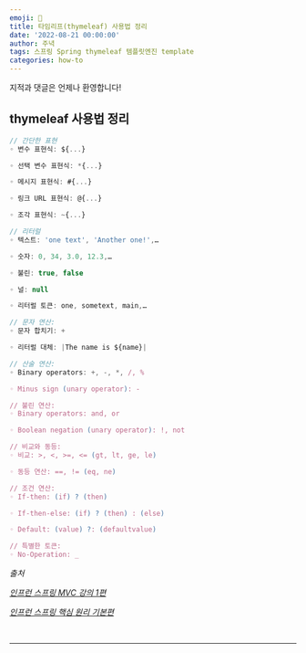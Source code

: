 ```yaml
---
emoji: 🔮
title: 타임리프(thymeleaf) 사용법 정리
date: '2022-08-21 00:00:00'
author: 주녁
tags: 스프링 Spring thymeleaf 템플릿엔진 template
categories: how-to
---
```


지적과 댓글은 언제나 환영합니다!

## thymeleaf 사용법 정리

```javascript
// 간단한 표현
◦ 변수 표현식: ${...}

◦ 선택 변수 표현식: *{...}

◦ 메시지 표현식: #{...}

◦ 링크 URL 표현식: @{...}

◦ 조각 표현식: ~{...}

// 리터럴
◦ 텍스트: 'one text', 'Another one!',…

◦ 숫자: 0, 34, 3.0, 12.3,…

◦ 불린: true, false

◦ 널: null

◦ 리터럴 토큰: one, sometext, main,…

// 문자 연산:
◦ 문자 합치기: +

◦ 리터럴 대체: |The name is ${name}|

// 산술 연산:
◦ Binary operators: +, -, *, /, %

◦ Minus sign (unary operator): -

// 불린 연산:
◦ Binary operators: and, or

◦ Boolean negation (unary operator): !, not

// 비교와 동등:
◦ 비교: >, <, >=, <= (gt, lt, ge, le)

◦ 동등 연산: ==, != (eq, ne)

// 조건 연산:
◦ If-then: (if) ? (then)

◦ If-then-else: (if) ? (then) : (else)

◦ Default: (value) ?: (defaultvalue)

// 특별한 토큰:
◦ No-Operation: _

```

_출처_

_[인프런 스프링 MVC 강의 1편](https://www.inflearn.com/course/%EC%8A%A4%ED%94%84%EB%A7%81-mvc-1#)_

_[인프런 스프링 핵심 원리 기본편](https://www.inflearn.com/course/%EC%8A%A4%ED%94%84%EB%A7%81-%ED%95%B5%EC%8B%AC-%EC%9B%90%EB%A6%AC-%EA%B8%B0%EB%B3%B8%ED%8E%B8/)_

<br/>

---

```toc

```
